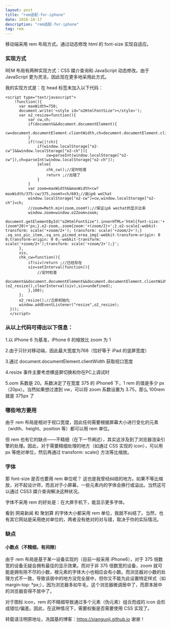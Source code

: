 ```yaml
---
layout: post
title: "rem适配-for-iphone"
date: 2016-10-17
description: "rem适配-for-iphone"
tag: rem
---
```


移动端采用 rem 布局方式。通过动态修改 html 的 font-size 实现自适应。

### 实现方式

REM 布局有两种实现方式：CSS 媒介查询和 JavaScript 动态修改。由于 JavaScript 更为灵活，因此现在更多地采用此方式。


我的实现方式是：在 head 标签末加入以下代码：

    <script type="text/javascript">
        !function(){
          var maxWidth=750;
          document.write('<style id="o2HtmlFontSize"></style>');
          var o2_resize=function(){
              var cw,ch;
              if(document&&document.documentElement){
                  cw=document.documentElement.clientWidth,ch=document.documentElement.clientHeight;
              }
              if(!cw||!ch){
                  if(window.localStorage["o2-cw"]&&window.localStorage["o2-ch"]){
                      cw=parseInt(window.localStorage["o2-cw"]),ch=parseInt(window.localStorage["o2-ch"]);
                  }else{
                      chk_cw();//定时检查
                      return ;//出错了
                  }
              }
              var zoom=maxWidth&&maxWidth<cw?maxWidth/375:cw/375,zoomY=ch/603;//由ip6 weChat
              window.localStorage["o2-cw"]=cw,window.localStorage["o2-ch"]=ch;
              //zoom=Math.min(zoom,zoomY);//保证ip6 wechat的显示比率
              window.zoom=window.o2Zoom=zoom;
              document.getElementById("o2HtmlFontSize").innerHTML='html{font-size:'+(zoom*20)+'px;}.o2-zoom,.zoom{zoom:'+(zoom/2)+';}.o2-scale{-webkit-transform: scale('+zoom/2+'); transform: scale('+zoom/2+');} .sq_sns_pic_item,.sq_sns_picmod_erea_img{-webkit-transform-origin: 0 0;transform-origin: 0 0;-webkit-transform: scale('+zoom/2+');transform: scale('+zoom/2+');}';
          },
          siv,
          chk_cw=function(){
              if(siv)return ;//已经存在
              siv=setInterval(function(){
                  //定时检查
                  document&&document.documentElement&&document.documentElement.clientWidth&&document.documentElement.clientHeight&&(o2_resize(),clearInterval(siv),siv=undefined);
              },100);
          };
          o2_resize();//立即初始化
          window.addEventListener("resize",o2_resize);
      }();
      </script>

### 从以上代码可得出以下信息：

1.以 iPhone 6 为基准，iPhone 6 的缩放比 zoom 为 1

2.由于只针对移动端，因此最大宽度为768（恰好等于 iPad 的竖屏宽度）

3.通过 document.documentElement.clientWidth 获取视口宽度

4.resize 事件主要考虑横竖屏切换和你在PC上调试时

5.oom 系数是 20。系数决定了在宽度 375 的 iPhone6 下，1 rem 的值是多少 px（20px）。当然如果想过渡到 vw，可以将 zoom 系数设置为 3.75，那么 100rem 就是 375px 了


### 哪些地方要用

由于 rem 布局是相对于视口宽度，因此任何需要根据屏幕大小进行变化的元素（width、height、position 等）都可以用 rem 单位。

但 rem 也有它的缺点——不精细（在下一节阐述），其实这涉及到了浏览器渲染引擎的处理。因此，对于需要精细处理的地方（如通过 CSS 实现的 icon），可以用 px 等绝对单位，然后再通过 transform: scale() 方法等比缩放。

### 字体

那 font-size 是否也要用 rem 单位呢？ 这也是我曾经纠结的地方。如果不等比缩放，对不起设计师，而且对于小屏幕，一些元素内的字体会换行或溢出。当然这可以通过 CSS3 媒介查询解决这种状况。

字体不采用 rem 的好处是：在大屏手机下，能显示更多字体。

看到 网易新闻 和 聚划算 的字体大小都采用 rem 单位，我就不纠结了。当然，也有其它网站是采用绝对单位的，两者没有绝对的对与错，取决于你的实际情况。

### 缺点

#### 小数点（不精细，有间隙）

由于 rem 布局是基于某一设备实现的（目前一般采用 iPhone6），对于 375 倍数宽的设备无疑会拥有最佳的显示效果。而对于非 375 倍数宽的设备，zoom 就可能是拥有除不尽的小数，根元素的字体大小也相应会有小数。而浏览器对小数的处理方式不一致，导致该居中的地方没完全居中，但你又不能为此设置特定样式（如 margin-top: *px;），因为浏览器多如牛毛，这个浏览器微调居中了，而原本居中的浏览器变得不居中了。

对于图标 icon，rem 的不精细导致通过多个元素（伪元素）组合而成的 icon 会形成错位/偏差。因此，在这种情况下，需要权衡是否需要使用 CSS 实现了。




转载请注明原地址，冼国基的博客：https://xianguoji.github.io 谢谢！
